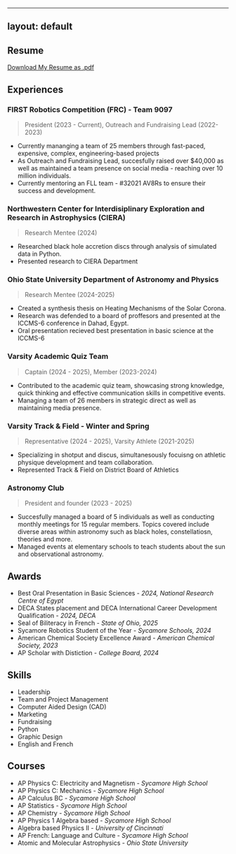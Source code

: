
---
layout: default
---

## Resume

<p><a href="/assets/resume.pdf" download="shillington-resume.pdf">Download My Resume as .pdf</a></p>

## Experiences

### FIRST Robotics Competition (FRC) - Team 9097

> President (2023 - Current), Outreach and Fundraising Lead (2022-2023)

* Currently mananging a team of 25 members through fast-paced, expensive, complex, engineering-based projects
* As Outreach and Fundraising Lead, succesfully raised over $40,000 as well as maintained a team presence on social media - reaching over 10 million individuals.
* Currently mentoring an FLL team - #32021 AV8Rs to ensure their success and development.

### Northwestern Center for Interdisiplinary Exploration and Research in Astrophysics (CIERA)

> Research Mentee (2024)

* Researched black hole accretion discs through analysis of simulated data in Python.
* Presented research to CIERA Department

### Ohio State University Department of Astronomy and Physics

> Research Mentee (2024-2025)

* Created a synthesis thesis on Heating Mechanisms of the Solar Corona.
* Research was defended to a board of proffesors and presented at the ICCMS-6 conference in Dahad, Egypt.
* Oral presentation recieved best presentation in basic science at the ICCMS-6


### Varsity Academic Quiz Team

> Captain (2024 - 2025), Member (2023-2024)

* Contributed to the academic quiz team, showcasing strong knowledge, quick thinking and effective communication skills in competitive events.
* Managing a team of 26 members in strategic direct as well as maintaining media presence.

### Varsity Track & Field - Winter and Spring

> Representative (2024 - 2025), Varsity Athlete (2021-2025)

* Specializing in shotput and discus, simultanesously focuisng on athletic physique development and team collaboration.
* Represented Track & Field on District Board of Athletics

### Astronomy Club

> President and founder (2023 - 2025)

* Succesfully managed a board of 5 individuals as well as conducting monthly meetings for 15 regular members. Topics covered include diverse areas within astronomy such as black holes, constellatiosn, theories and more.
* Managed events at elementary schools to teach students about the sun and observational astronomy.

## Awards

* Best Oral Presentation in Basic Sciences - *2024, National Research Centre of Egypt*
* DECA States placement and DECA International Career Development Qualification - *2024, DECA*
* Seal of Biliteracy in French - *State of Ohio, 2025*
* Sycamore Robotics Student of the Year - *Sycamore Schools, 2024*
* American Chemical Society Excellence Award - *American Chemical Society, 2023*
* AP Scholar with Distiction - *College Board, 2024*

## Skills

* Leadership
* Team and Project Management
* Computer Aided Design (CAD)
* Marketing
* Fundraising
* Python
* Graphic Design
* English and French

## Courses

* AP Physics C: Electricity and Magnetism - *Sycamore High School*
* AP Physics C: Mechanics - *Sycamore High School*
* AP Calculus BC - *Sycamore High School*
* AP Statistics - *Sycamore High School*
* AP Chemistry - *Sycamore High School*
* AP Physics 1 Algebra based - *Sycamore High School*
* Algebra based Physics II - *University of Cincinnati*
* AP French: Language and Culture - *Sycamore High School*
* Atomic and Molecular Astrophysics - *Ohio State University*
